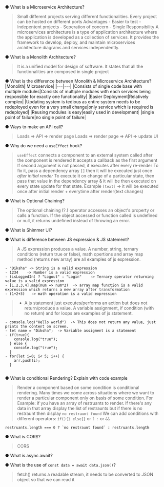 ● What is a Microservice Architecture?
> Small different projects serving different functionalities.
> Every project can be hosted on different ports
> Advantages
    - Easier to test
    - Indepentent projects
    - Seperation of concern
    - Single Responsibility
> A microservices architecture is a type of application architecture where the application is
developed as a collection of services. It provides the framework to develop, deploy, and 
maintain microservices architecture diagrams and services independently.

● What is a Monolith Architecture?
> It is a unified model for design of software. It states that all the functionalities are composed in single project

● What is the difference between Monolith & Microservice Architecture?
|Monolith| Microservice|
|---|---|
|Consists of single code base with multiple modules|Consists of multiple modules with each services being responsible for exactly one functionality|
|Easier Deployment|Relatively complex|
|Updating system is tedious as  entire system needs to be redeployed even for a very small change|only service which is required is redeployed|
|Reusing modules is easy|easily used in development|
|single point of failure|no single point of failure|

● Ways to make an API call?
> Loads => API => render page
> Loads => render page => API => update UI

● Why do we need a `useEffect` hook?
> `useEffect` connects a component to an external system
> called after the component is rendered
> It accepts a callback as the first argument
> If second argument is not passed, it executes after every re-render
> To fix it, pass a dependency array `[]` then it will be executed just once *after initial render*
> To execute it on change of a particular state, then pass that value in the dependency array & it will be then executed on every state update for that state. Example `[text]` -> it will be executed once after initial render + everytime after render(text changes)

● What is Optional Chaining?
> The optional chaining (?.) operator accesses an object's property or calls a function. If the object accessed or function called is undefined or null, it returns undefined instead of throwing an error.

● What is Shimmer UI?
<!-- TODO -->




● What is difference between JS expression & JS statement?
>  A JS expression produces a value. A number, string, ternary conditions (return true or false), math opertions and array map method (returns new array) are all examples of js expression.
```
- "Diksha" -> String is a valid expression 
- 1234    -> Number is a valid expression 
- (isLoggedIn) ? "Logout" : "Login"    -> Ternary operator returning value is a valid expression
- [1,2,3,4].map(num => num*2)  -> array map function is a valid expression which returns a new array after transformation
- (1+2+3)   -> math operation is a valid expression
```
> - A js statement just executes/performs an action but does not return/produce a value. A variable assignment, if condition (with no return) and for loops are examples of js statement.
```
- console.log("Hello world")  -> This does not return any value, just prints the content on screen.
- let name = "Diksha";  -> Variable assigment is a statement 
- if(true){ 
    console.log("true"); 
  } else {
    console.log("true"); 
  }  
- for(let i=0; i< 5; i++) {
    arr.push(i);
  } 


```

● What is conditional Rendering? Explain with code example
> Render a component based on some condition is conditional rendering. Many times we come across situations where we want to render a particular component only on basis of some condition.
> For Example: if you have an array of restruants to render. If there's any data in that array display the list of restraunts but if there is no restraunt then display `no restraunt found`
> We can add conditions with different operators: `if(){} else{}` or `? :` or `&&`

```
restruants.length === 0 ? `no restraunt found` : restruants.length

```

● What is CORS?
> CORS
<!-- TODO: https://youtu.be/tcLW5d0KAYE watch -->


● What is async await?
<!-- TODO -->


● What is the use of `const data = await data.json()`?
> fetch() returns a readable stream, it needs to be converted to JSON object so that we can read it

